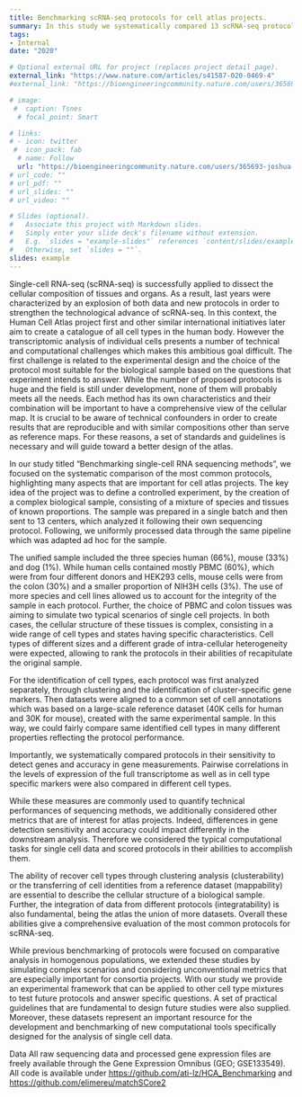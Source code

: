 ```yaml
---
title: Benchmarking scRNA-seq protocols for cell atlas projects.
summary: In this study we systematically compared 13 scRNA-seq protocols in many aspects that are relevant for cell atlas projects.
tags:
- Internal
date: "2020"

# Optional external URL for project (replaces project detail page).
external_link: "https://www.nature.com/articles/s41587-020-0469-4"
#external_link: "https://bioengineeringcommunity.nature.com/users/365693-joshua-levin/posts/65108-tbd"

# image:
 #  caption: Tsnes
  # focal_point: Smart

# links:
# - icon: twitter
 #  icon_pack: fab
  # name: Follow
  url: "https://bioengineeringcommunity.nature.com/users/365693-joshua-levin/posts/65108-tbd" 
# url_code: ""
# url_pdf: ""
# url_slides: ""
# url_video: ""

# Slides (optional).
#   Associate this project with Markdown slides.
#   Simply enter your slide deck's filename without extension.
#   E.g. `slides = "example-slides"` references `content/slides/example-slides.md`.
#   Otherwise, set `slides = ""`.
slides: example
---
```


Single-cell RNA-seq (scRNA-seq) is successfully applied to dissect the cellular composition of tissues and organs. As a result, last years were characterized by an explosion of both data and new protocols in order to strengthen the technological advance of scRNA-seq. In this context, the Human Cell Atlas project first and other similar international initiatives later aim to create a catalogue of all cell types in the human body. 
However the transcriptomic analysis of individual cells presents a number of technical and computational challenges which makes this ambitious goal difficult. The first challenge is related to the experimental design and the choice of the protocol most suitable for the biological sample based on the questions that experiment intends to answer. While the number of proposed protocols is huge and the field is still under development, none of them will probably meets all the needs. Each method has its own characteristics and their combination will be important to have a comprehensive view of the cellular map. It is crucial to be aware of technical confounders in order to create results that are reproducible and with similar compositions other than serve as reference maps. For these reasons, a set of standards and guidelines is necessary and will guide toward a better design of the atlas.

In our study titled “Benchmarking single-cell RNA sequencing methods”, we focused on the systematic comparison of the most common protocols, highlighting many aspects that are important for cell atlas projects. The key idea of the project was to define a controlled experiment, by the creation of a complex biological sample, consisting of a mixture of species and tissues of known proportions. The sample was prepared in a single batch and then sent to 13 centers, which analyzed it following their own sequencing protocol. Following, we uniformly processed data through the same pipeline which was adapted ad hoc for the sample. 

The unified sample included the three species human (66%), mouse (33%) and dog (1%). While human cells contained mostly PBMC (60%), which were from four different donors and HEK293 cells, mouse cells were from the colon (30%) and a smaller proportion of  NIH3H cells (3%). The use of more species and cell lines allowed us to account for the integrity of the sample in each protocol. Further, the choice of PBMC and colon tissues was aiming to simulate two typical scenarios of single cell projects. In both cases, the cellular structure of these tissues is complex, consisting in a wide range of cell types and states having specific characteristics. Cell types of different sizes and a different grade of intra-cellular heterogeneity were expected, allowing to rank the protocols in their abilities of recapitulate the original sample.

For the identification of cell types, each protocol was first analyzed separately, through clustering and the identification of cluster-specific gene markers. Then datasets were aligned to a common set of cell annotations which was based on a large-scale reference dataset (40K cells for human and 30K for mouse), created with the same experimental sample. In this way, we could fairly compare same identified cell types in many different properties reflecting the protocol performance. 

Importantly, we systematically compared protocols in their sensitivity to detect genes and accuracy in gene measurements. Pairwise correlations in the levels of expression of the full transcriptome as well as in cell type specific markers were also compared in different cell types. 

While these measures are commonly used to quantify technical performances of sequencing methods, we additionally considered other metrics that are of interest for atlas projects. Indeed, differences in gene detection sensitivity and accuracy could impact differently in the downstream analysis. Therefore we considered the typical computational tasks for single cell data and scored protocols in their abilities to accomplish them.

The ability of recover cell types through clustering analysis (clusterability) or the transferring of cell identities from a reference dataset (mappability) are essential to describe the cellular structure of a biological sample. Further, the integration of data from different protocols (integratability) is also fundamental, being the atlas the union of more datasets. Overall these abilities give a comprehensive evaluation of the most common protocols for scRNA-seq. 

While previous benchmarking of protocols were focused on comparative analysis in homogenous populations, we extended these studies by simulating complex scenarios and considering unconventional metrics that are especially important for consortia projects. With our study we provide an experimental framework that can be applied to other cell type mixtures to test future protocols and answer specific questions. A set of practical guidelines that are fundamental to design future studies were also supplied. Moreover, these datasets represent an important resource for the development and benchmarking of new computational tools specifically designed for the analysis of single cell data.


Data
All raw sequencing data and processed gene expression files are freely available through the Gene Expression Omnibus (GEO; GSE133549). All code is available under https://github.com/ati-lz/HCA_Benchmarking and  https://github.com/elimereu/matchSCore2 
